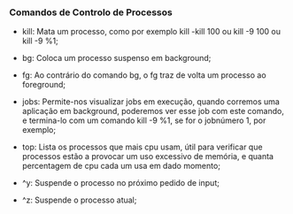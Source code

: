 <h3> Comandos de Controlo de Processos </h3>

<!--ts--> 
* kill: Mata um processo, como por exemplo kill -kill 100 ou kill -9 100 ou kill -9 %1;

* bg: Coloca um processo suspenso em background;
* fg: Ao contrário do comando bg, o fg traz de volta um processo ao foreground;

* jobs: Permite-nos visualizar jobs em execução, quando corremos uma aplicação em background, poderemos ver esse job com este comando, e termina-lo com um comando kill -9 %1, se for o jobnúmero 1, por exemplo;

* top: Lista os processos que mais cpu usam, útil para verificar que processos estão a provocar um uso excessivo de memória, e quanta percentagem de cpu cada um usa em dado momento;

* ^y: Suspende o processo no próximo pedido de input;
* ^z: Suspende o processo atual;
<!--te--> 
